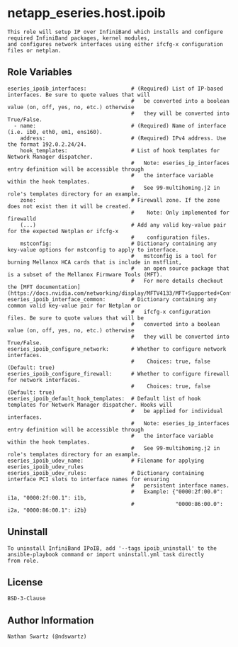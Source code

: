 # netapp_eseries.host.ipoib
    This role will setup IP over InfiniBand which installs and configure required InfiniBand packages, kernel modules,
    and configures network interfaces using either ifcfg-x configuration files or netplan.

## Role Variables
    eseries_ipoib_interfaces:              # (Required) List of IP-based interfaces. Be sure to quote values that will
                                           #   be converted into a boolean value (on, off, yes, no, etc.) otherwise
                                           #   they will be converted into True/False.
      - name:                              # (Required) Name of interface (i.e. ib0, eth0, em1, ens160).
        address:                           # (Required) IPv4 address. Use the format 192.0.2.24/24.
        hook_templates:                    # List of hook templates for Network Manager dispatcher.
                                           #   Note: eseries_ip_interfaces entry definition will be accessible through
                                           #   the interface variable within the hook templates.
                                           #   See 99-multihoming.j2 in role's templates directory for an example.
        zone:                              # Firewall zone. If the zone does not exist then it will be created.
                                           #    Note: Only implemented for firewalld
        (...)                              # Add any valid key-value pair for the expected Netplan or ifcfg-x
                                           #    configuration files.
        mstconfig:                         # Dictionary containing any key-value options for mstconfig to apply to interface.
                                           #   mstconfig is a tool for burning Mellanox HCA cards that is include in mstflint,
                                           #   an open source package that is a subset of the Mellanox Firmware Tools (MFT).
                                           #   For more details checkout the [MFT documentation](https://docs.nvidia.com/networking/display/MFTV4133/MFT+Supported+Configurations+and+Parameters)
    eseries_ipoib_interface_common:        # Dictionary containing any common valid key-value pair for Netplan or
                                           #   ifcfg-x configuration files. Be sure to quote values that will be
                                           #   converted into a boolean value (on, off, yes, no, etc.) otherwise
                                           #   they will be converted into True/False.
    eseries_ipoib_configure_network:       # Whether to configure network interfaces.
                                           #    Choices: true, false (Default: true)
    eseries_ipoib_configure_firewall:      # Whether to configure firewall for network interfaces.
                                           #    Choices: true, false (Default: true)
    eseries_ipoib_default_hook_templates:  # Default list of hook templates for Network Manager dispatcher. Hooks will
                                           #   be applied for individual interfaces.
                                           #   Note: eseries_ip_interfaces entry definition will be accessible through
                                           #   the interface variable within the hook templates.
                                           #   See 99-multihoming.j2 in role's templates directory for an example.
    eseries_ipoib_udev_name:               # Filename for applying eseries_ipoib_udev_rules
    eseries_ipoib_udev_rules:              # Dictionary containing interface PCI slots to interface names for ensuring
                                           #   persistent interface names.
                                           #   Example: {"0000:2f:00.0": i1a, "0000:2f:00.1": i1b,
                                           #             "0000:86:00.0": i2a, "0000:86:00.1": i2b}

## Uninstall
    To uninstall InfiniBand IPoIB, add '--tags ipoib_uninstall' to the ansible-playbook command or import uninstall.yml task directly
    from role.

## License
    BSD-3-Clause

## Author Information
    Nathan Swartz (@ndswartz)
